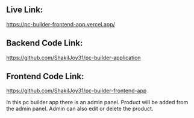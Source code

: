 ## Live Link:
https://pc-builder-frontend-app.vercel.app/


## Backend Code Link:
https://github.com/ShakilJoy31/pc-builder-application


## Frontend Code Link:
https://github.com/ShakilJoy31/pc-builder-frontend-app



In this pc builder app there is an admin panel. Product will be added from the admin panel. Admin can also edit or delete the product. 
